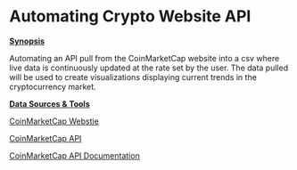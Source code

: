 # Automating Crypto Website API

**<u>Synopsis</u>**

Automating an API pull from the CoinMarketCap website into a csv where live data is continuously updated at the rate set by the user. The data pulled will be used to create visualizations displaying current trends in the cryptocurrency market.

**<u>Data Sources & Tools</u>**

[CoinMarketCap Webstie](https://coinmarketcap.com/)

[CoinMarketCap API](https://coinmarketcap.com/api/)

[CoinMarketCap API Documentation](https://coinmarketcap.com/api/documentation/v1/)
